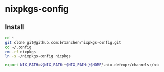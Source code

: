 # nixpkgs-config

## Install

```bash
cd ~
git clone git@github.com:br1anchen/nixpkgs-config.git
cd ~/.config
rm -rf nixpkgs
ln -s ~/nixpkgs-config nixpkgs

export NIX_PATH=${NIX_PATH:+$NIX_PATH:}$HOME/.nix-defexpr/channels:/nix/var/nix/profiles/per-user/root/channels
```
